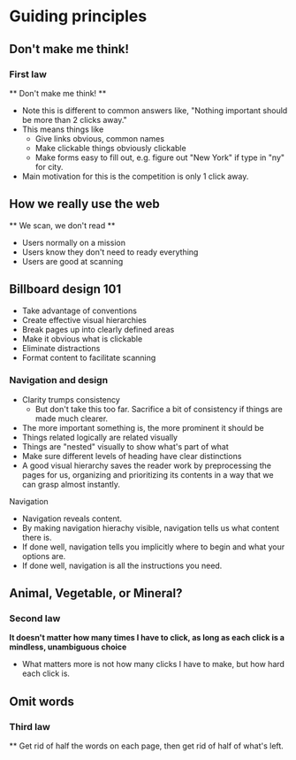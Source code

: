 # Guiding principles


## Don't make me think!


### First law

** Don't make me think! **

- Note this is different to common answers like, "Nothing important should be more than 2 clicks away."
- This means things like
  - Give links obvious, common names
  - Make clickable things obviously clickable
  - Make forms easy to fill out, e.g. figure out "New York" if type in "ny" for city.
- Main motivation for this is the competition is only 1 click away.


## How we really use the web

** We scan, we don't read **

- Users normally on a mission
- Users know they don't need to ready everything
- Users are good at scanning


## Billboard design 101

- Take advantage of conventions
- Create effective visual hierarchies
- Break pages up into clearly defined areas
- Make it obvious what is clickable
- Eliminate distractions
- Format content to facilitate scanning


### Navigation and design

- Clarity trumps consistency
  - But don't take this too far. Sacrifice a bit of consistency if things are made much clearer.
- The more important something is, the more prominent it should be
- Things related logically are related visually
- Things are "nested" visually to show what's part of what
- Make sure different levels of heading have clear distinctions 
- A good visual hierarchy saves the reader work by preprocessing the pages for us, organizing and prioritizing its contents in a way that we can grasp almost instantly.

Navigation
- Navigation reveals content.
- By making navigation hierachy visible, navigation tells us what content there is.
- If done well, navigation tells you implicitly where to begin and what your options are. 
- If done well, navigation is all the instructions you need.


## Animal, Vegetable, or Mineral?


### Second law

**It doesn't matter how many times I have to click, as long as each click is a mindless, unambiguous choice**

- What matters more is not how many clicks I have to make, but how hard each click is.


## Omit words


### Third law

** Get rid of half the words on each page, then get rid of half of what's left.